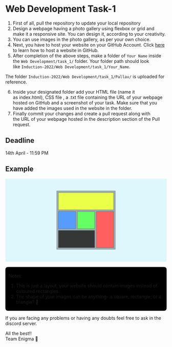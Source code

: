 # Web Development Task-1

1. First of all, pull the repository to update your local repository
2. Design a webpage having a photo gallery using flexbox or grid and make it a responsive site. You can design it, according to your creativity.
3. You can use images in the photo gallery, as per your own choice.
4. Next, you have to host your website on your GitHub Account. Click [here](https://youtu.be/QyFcl_Fba-k) to learn how to host a website in GitHub.
5. After completion of the above steps, make a folder of `Your Name` inside the `Web Development/task_1/` folder. Your folder path should look like `Induction-2022/Web Development/task_1/Your_Name`.

The folder `Induction-2022/Web Development/task_1/Pallav/` is uploaded for reference.

6. Inside your designated folder add your HTML file (name it as index.html), CSS file , a .txt file containing the URL of your webpage hosted on GitHub and a screenshot of your task. Make sure that you have added the images used in the website in the folder.
7. Finally commit your changes and create a pull request along with the URL of your webpage hosted in the description section of the Pull request.

## Deadline
14th April - 11:59 PM

## Example

![sample](Pallav/sample_ss.png)
<div style="padding: 5px 10px; background: #000; border-radius: 8px;">
<p>Notes:</p>
<ol>
<li>This is just a layout, your website should contain images instead of coloured rectangles.
<li>The shape of your images can be anything- a square, rectangle, or a triangle? 🤔
</div>


If you are facing any problems or having any doubts feel free to ask in the discord server.

All the best!!<br>
Team Enigma 💚